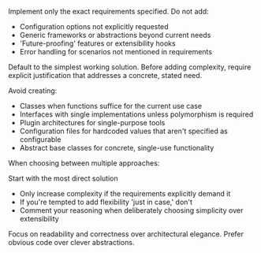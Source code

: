 Implement only the exact requirements specified. Do not add:

- Configuration options not explicitly requested
- Generic frameworks or abstractions beyond current needs
- 'Future-proofing' features or extensibility hooks
- Error handling for scenarios not mentioned in requirements

Default to the simplest working solution. Before adding complexity, require explicit justification that addresses a concrete, stated need.

Avoid creating:

- Classes when functions suffice for the current use case
- Interfaces with single implementations unless polymorphism is required
- Plugin architectures for single-purpose tools
- Configuration files for hardcoded values that aren't specified as configurable
- Abstract base classes for concrete, single-use functionality

When choosing between multiple approaches:

Start with the most direct solution
- Only increase complexity if the requirements explicitly demand it
- If you're tempted to add flexibility 'just in case,' don't
- Comment your reasoning when deliberately choosing simplicity over extensibility

Focus on readability and correctness over architectural elegance. Prefer obvious code over clever abstractions.

